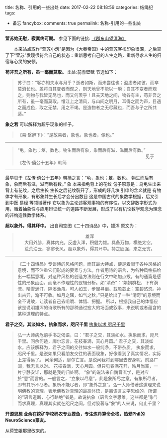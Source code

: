 title: 名称、引用的一些出处
date: 2017-02-22 08:18:59
categories: 结绳纪
tags:
- 备忘
fancybox:
comments: true
permalink: 名称-引用的一些出处
---
**萱苏始无慰，寂寞终可期。**
参见下面的链接:
[《郡东山望溟海》](http://liangs.me/2016/08/%E9%83%A1%E4%B8%9C%E5%B1%B1%E6%9C%9B%E6%BA%9F%E6%B5%B7%E8%AF%97/)

　　本来站点取作“萱苏小筑”是因为《大秦帝国》中的萱苏客栈印象很深，之后查了下“萱苏”发现很符合自己的状态：重新思考自己的人生之路，重新寻求人生的归宿与心灵的安顿。

<!-- more -->

**苟非吾之所有，虽一毫而莫取。**
出处:前赤壁赋
节选如下：
>苏子曰：“客亦知夫水与月乎？逝者如斯，而未尝往也；盈虚者如彼，而卒莫消长也。盖将自其变者而观之，则天地曾不能以一瞬；自其不变者而观之，则物与我皆无尽也，而又何羡乎！且夫天地之间，物各有主，苟非吾之所有，虽一毫而莫取。惟江上之清风，与山间之明月，耳得之而为声，目遇之而成色，取之无禁，用之不竭。是造物者之无尽藏也，而吾与子之所共适。”

**象之若**
可以解释为超乎现象的样子。
>《易‧繫辭下》：“是故易者，象也。象也者，像也。”
- - - - -
>“龟，象也；筮，数也。物生而后有象，象而后有滋，滋而后有数。”
　　　　　　　　　　　 　   　　 　　　　　　　　　　　 　    　　见于《左传·僖公十五年》韩简
- - - - -
最早见于《左传·僖公十五年》韩简之言：“龟，象也；筮，数也。
物生而后有象，象而后有滋，滋而后有数。”
象 本来指龟背上的花纹
句子原意是：乌龟生出来背上有花纹，之后生长 生长之后花纹裂开了，形成的好几块
引申的含义就是 有物体才有形象，有形象并生长后才会分出数目
这是中国古代的象数学根据，后又引到中医 易经 等领域著作
它以象为主论述客观事物的有序性，以文辞数字形式为用，循着抽象性与应用辩证统一的道路不断发展，形成了以有机论数学观念为理念的非构造性数学体系。

**超以象外，得其环中。**
出自司空图《二十四诗品》中，雄浑
原文为：
><center>雄浑</center >
><center>大用外腓，真体内充。反虚入浑，积健为雄。具备万物，横绝太空。</center >
><center>荒荒油云，寥寥长风。超以象外，得其环中。持之匪强，来之无穷。</center >

- - - - -
>《二十四诗品》专谈诗的风格问题，而其最大特点，便是着眼于各种风格的意境，而不注重它们形成的要素与方法。作者用诗的语言，为各种风格描绘出一幅幅意境，对这种风格的创造方法则在行文中略加点拨。有的通篇是感性的形象画面，而毫不作理性的逻辑分析。如“清奇”：“娟娟群松，下有漪流。晴雪满汀，隔溪渔舟。可人如玉，步屟寻幽。载瞻载止；空碧悠悠。神出古异，澹不可收。如月之曙，如气之秋。”只是给出了一种“清奇”的意境而全不说破，让读者自己去咀嚼、体悟、把握。
所以，根据我自己的体悟应该是说明雄浑的诗歌所有的那种通过宏大的场面或叙事，来说明或者蕴含的某种道理的特点。

**君子之交，其淡如水，执象而求，咫尺千里**
[执象以求 咫尺千里](http://liangs.me/2016/08/%E6%89%A7%E8%B1%A1%E4%BB%A5%E6%B1%82-%E5%92%AB%E5%B0%BA%E5%8D%83%E9%87%8C/)

>弘一大师病危前手书之偈语，曰：“君子之交，其淡如水。执象而求，咫尺千里。问余何适，廓尔忘言。花枝春满，天心月圆。”
君子之交，其淡如水。应该解释为，君子之间的交往如水一般纯净，不带杂质。
执象而求，咫尺千里。是说如果只看朋友交往的表面现象，好像看到了真实情况，实际上差得远了。
问余何适，廓尔亡言。是说问我将到哪里去安身呢，前路广阔，我无言以对。
花枝春满，天心月圆。但只见春满花开，皓月当空，一片宁静安详，那就是我的归处啊。
“象”的说法来自魏晋玄学，是对应於“意”而言的。一般言之，“立象以尽意”，此是象所尽之意。有象所尽者，即有其所不尽者。象所不能尽者，即“象外之意”。弘一大师借著这道理来说明佛教的真理，表示佛教对真理的最高体悟，是离语言文字思维的，所谓的“语言道断，心行路绝”者是。故说执象（语言文字思维，这些都是“象”）而求真理，真理其实就在咫尺之间，但对胶著与“象”的人来说，何止千里？


**开源思想
业余在挖矿学校码农专业摸鱼，专注炼丹算命全栈，热爱Phil的NeuroScience票友。**

从荷笠姐那里改来的。
